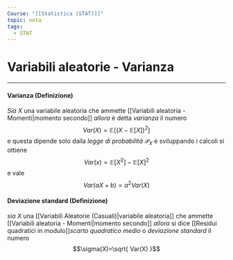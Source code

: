 ```yaml
---
Course: "[[Statistica (STAT)]]"
topic: nota
tags:
  - STAT
---
```

# Variabili aleatorie - Varianza
---
#### Varianza (Definizione)
_Sia_ $X$ una variabile aleatoria che ammette [[Variabili aleatoria - Momenti|momento secondo]] 
_allora_ è detta _varianza_ il numero 
$$Var(X)=\mathbb{E}[(X-\mathbb{E}[X])^{2}]$$
e questa dipende solo dalla _legge di probabilità_ $\mathcal{P}_{X}$ e sviluppando i calcoli si ottiene $$Var(x)=\mathbb{E}[X^{2}]-\mathbb{E}[X]^{2}$$
e vale $$Var(aX+b)=a^{2}Var(X)$$
#### Deviazione standard (Definizione)
_sia_ $X$ una [[Variabili Aleatorie (Casuali)|variabile aleatoria]] che ammette [[Variabili aleatoria - Momenti|momento secondo]] 
_allora_ si dice [[Residui quadratici in modulo]]_scarto quadratico medio_ o _deviazione standard_ il numero $$\sigma(X)=\sqrt{ Var(X) }$$

